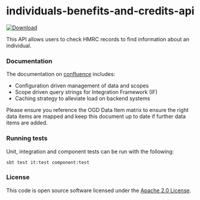 
# individuals-benefits-and-credits-api

[ ![Download](https://api.bintray.com/packages/hmrc/releases/individuals-benefits-and-credits-api/images/download.svg) ](https://bintray.com/hmrc/releases/individuals-benefits-and-credits-api/_latestVersion)

This API allows users to check HMRC records to find information about an individual.

### Documentation
The documentation on [confluence](https://confluence.tools.tax.service.gov.uk/display/MDS/Development+space) includes:
- Configuration driven management of data and scopes
- Scope driven query strings for Integration Framework (IF)
- Caching strategy to alleviate load on backend systems

Please ensure you reference the OGD Data Item matrix to ensure the right data items are mapped and keep this document up to date if further data items are added.

### Running tests

Unit, integration and component tests can be run with the following:

    sbt test it:test component:test
### License

This code is open source software licensed under the [Apache 2.0 License]("http://www.apache.org/licenses/LICENSE-2.0.html").
